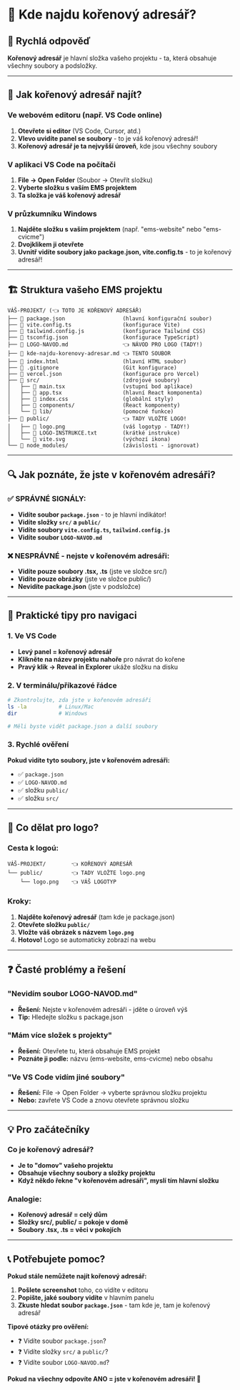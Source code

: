 # 📁 Kde najdu kořenový adresář?

## 🎯 Rychlá odpověď

**Kořenový adresář** je hlavní složka vašeho projektu - ta, která obsahuje všechny soubory a podsložky.

---

## 📍 Jak kořenový adresář najít?

### Ve webovém editoru (např. VS Code online)
1. **Otevřete si editor** (VS Code, Cursor, atd.)
2. **Vlevo uvidíte panel se soubory** - to je váš kořenový adresář!
3. **Kořenový adresář je ta nejvyšší úroveň**, kde jsou všechny soubory

### V aplikaci VS Code na počítači
1. **File → Open Folder** (Soubor → Otevřít složku)
2. **Vyberte složku s vaším EMS projektem**
3. **Ta složka je váš kořenový adresář**

### V průzkumníku Windows
1. **Najděte složku s vaším projektem** (např. "ems-website" nebo "ems-cvicme")
2. **Dvojklikem ji otevřete**
3. **Uvnitř vidíte soubory jako package.json, vite.config.ts** - to je kořenový adresář!

---

## 🏗️ Struktura vašeho EMS projektu

```
VÁŠ-PROJEKT/ (👈 TOTO JE KOŘENOVÝ ADRESÁŘ)
├── 📄 package.json                  (hlavní konfigurační soubor)
├── 📄 vite.config.ts                (konfigurace Vite)
├── 📄 tailwind.config.js            (konfigurace Tailwind CSS)
├── 📄 tsconfig.json                 (konfigurace TypeScript)
├── 📄 LOGO-NAVOD.md                 👈 NÁVOD PRO LOGO (TADY!)
├── 📄 kde-najdu-korenovy-adresar.md 👈 TENTO SOUBOR
├── 📄 index.html                    (hlavní HTML soubor)
├── 📄 .gitignore                    (Git konfigurace)
├── 📄 vercel.json                   (konfigurace pro Vercel)
├── 📁 src/                          (zdrojové soubory)
│   ├── 📄 main.tsx                  (vstupní bod aplikace)
│   ├── 📄 app.tsx                   (hlavní React komponenta)
│   ├── 📄 index.css                 (globální styly)
│   ├── 📁 components/               (React komponenty)
│   └── 📁 lib/                      (pomocné funkce)
├── 📁 public/                       👈 TADY VLOŽTE LOGO!
│   ├── 📄 logo.png                  (váš logotyp - TADY!)
│   ├── 📄 LOGO-INSTRUKCE.txt        (krátké instrukce)
│   └── 📄 vite.svg                  (výchozí ikona)
└── 📁 node_modules/                 (závislosti - ignorovat)
```

---

## 🔍 Jak poznáte, že jste v kořenovém adresáři?

### ✅ SPRÁVNÉ SIGNÁLY:
- **Vidíte soubor `package.json`** - to je hlavní indikátor!
- **Vidíte složky `src/` a `public/`**
- **Vidíte soubory `vite.config.ts`, `tailwind.config.js`**
- **Vidíte soubor `LOGO-NAVOD.md`**

### ❌ NESPRÁVNÉ - nejste v kořenovém adresáři:
- **Vidíte pouze soubory .tsx, .ts** (jste ve složce src/)
- **Vidíte pouze obrázky** (jste ve složce public/)
- **Nevidíte package.json** (jste v podsložce)

---

## 📂 Praktické tipy pro navigaci

### 1. Ve VS Code
- **Levý panel = kořenový adresář**
- **Klikněte na název projektu nahoře** pro návrat do kořene
- **Pravý klik → Reveal in Explorer** ukáže složku na disku

### 2. V terminálu/příkazové řádce
```bash
# Zkontrolujte, zda jste v kořenovém adresáři
ls -la          # Linux/Mac
dir             # Windows

# Měli byste vidět package.json a další soubory
```

### 3. Rychlé ověření
**Pokud vidíte tyto soubory, jste v kořenovém adresáři:**
- ✅ `package.json`
- ✅ `LOGO-NAVOD.md`
- ✅ složku `public/`
- ✅ složku `src/`

---

## 🎯 Co dělat pro logo?

### Cesta k logoú:
```
VÁŠ-PROJEKT/        👈 KOŘENOVÝ ADRESÁŘ
└── public/         👈 TADY VLOŽTE logo.png
    └── logo.png    👈 VÁŠ LOGOTYP
```

### Kroky:
1. **Najděte kořenový adresář** (tam kde je package.json)
2. **Otevřete složku `public/`**
3. **Vložte váš obrázek s názvem `logo.png`**
4. **Hotovo!** Logo se automaticky zobrazí na webu

---

## ❓ Časté problémy a řešení

### "Nevidím soubor LOGO-NAVOD.md"
- **Řešení:** Nejste v kořenovém adresáři - jděte o úroveň výš
- **Tip:** Hledejte složku s package.json

### "Mám více složek s projekty"
- **Řešení:** Otevřete tu, která obsahuje EMS projekt
- **Poznáte ji podle:** názvu (ems-website, ems-cvicme) nebo obsahu

### "Ve VS Code vidím jiné soubory"
- **Řešení:** File → Open Folder → vyberte správnou složku projektu
- **Nebo:** zavřete VS Code a znovu otevřete správnou složku

---

## 💡 Pro začátečníky

### Co je kořenový adresář?
- **Je to "domov" vašeho projektu**
- **Obsahuje všechny soubory a složky projektu**
- **Když někdo řekne "v kořenovém adresáři", myslí tím hlavní složku**

### Analogie:
- **Kořenový adresář = celý dům**
- **Složky src/, public/ = pokoje v domě**
- **Soubory .tsx, .ts = věci v pokojích**

---

## 📞 Potřebujete pomoc?

**Pokud stále nemůžete najít kořenový adresář:**

1. **Pošlete screenshot** toho, co vidíte v editoru
2. **Popište, jaké soubory vidíte** v hlavním panelu
3. **Zkuste hledat soubor `package.json`** - tam kde je, tam je kořenový adresář

**Tipové otázky pro ověření:**
- ❓ Vidíte soubor `package.json`?
- ❓ Vidíte složky `src/` a `public/`?
- ❓ Vidíte soubor `LOGO-NAVOD.md`?

**Pokud na všechny odpovíte ANO = jste v kořenovém adresáři! 🎉**